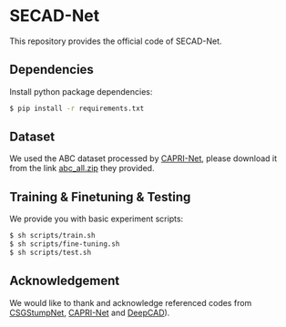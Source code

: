 # SECAD-Net

This repository provides the official code of SECAD-Net.


## Dependencies

Install python package dependencies:

```bash
$ pip install -r requirements.txt
```


## Dataset

We used the ABC dataset processed by [CAPRI-Net](https://github.com/FENGGENYU/CAPRI-Net), please download it from the link [abc_all.zip](https://drive.google.com/file/d/1DqyZw8zpCiEJMSYp6J6IocMB_IYMwYL1/view) they provided.

## Training & Finetuning & Testing

We provide you with basic experiment scripts:

```bash
$ sh scripts/train.sh
$ sh scripts/fine-tuning.sh
$ sh scripts/test.sh
```


## Acknowledgement

We would like to thank and acknowledge referenced codes from [CSGStumpNet](https://github.com/kimren227/CSGStumpNet), [CAPRI-Net](https://github.com/FENGGENYU/CAPRI-Net) and [DeepCAD](https://github.com/ChrisWu1997/DeepCAD)).
